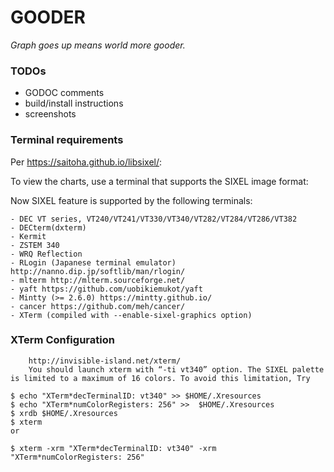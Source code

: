 # GOODER

*Graph goes up means world more gooder.*

### TODOs

- GODOC comments
- build/install instructions
- screenshots

### Terminal requirements

Per https://saitoha.github.io/libsixel/:

To view the charts, use a terminal that supports the SIXEL image format:

Now SIXEL feature is supported by the following terminals:

	- DEC VT series, VT240/VT241/VT330/VT340/VT282/VT284/VT286/VT382
	- DECterm(dxterm)
	- Kermit
	- ZSTEM 340
	- WRQ Reflection
	- RLogin (Japanese terminal emulator) http://nanno.dip.jp/softlib/man/rlogin/
	- mlterm http://mlterm.sourceforge.net/
	- yaft https://github.com/uobikiemukot/yaft
	- Mintty (>= 2.6.0) https://mintty.github.io/
	- cancer https://github.com/meh/cancer/
	- XTerm (compiled with --enable-sixel-graphics option)

### XTerm Configuration

```
	http://invisible-island.net/xterm/
	You should launch xterm with “-ti vt340” option. The SIXEL palette is limited to a maximum of 16 colors. To avoid this limitation, Try

$ echo "XTerm*decTerminalID: vt340" >> $HOME/.Xresources
$ echo "XTerm*numColorRegisters: 256" >>  $HOME/.Xresources
$ xrdb $HOME/.Xresources
$ xterm
or

$ xterm -xrm "XTerm*decTerminalID: vt340" -xrm "XTerm*numColorRegisters: 256"
```
